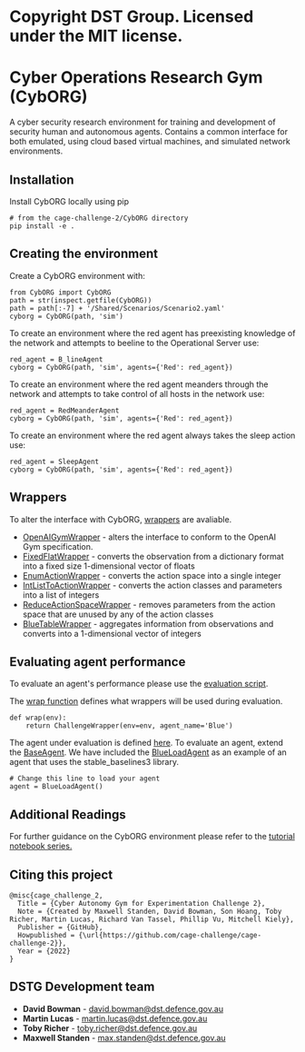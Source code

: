 # Copyright DST Group. Licensed under the MIT license.

# Cyber Operations Research Gym (CybORG)

A cyber security research environment for training and development of security human and autonomous agents. Contains a common interface for both emulated, using cloud based virtual machines, and simulated network environments.

## Installation

Install CybORG locally using pip

```
# from the cage-challenge-2/CybORG directory
pip install -e .
```


## Creating the environment
Create a CybORG environment with:
```
from CybORG import CybORG
path = str(inspect.getfile(CybORG))
path = path[:-7] + '/Shared/Scenarios/Scenario2.yaml'
cyborg = CybORG(path, 'sim')
```

 


To create an environment where the red agent has preexisting knowledge of the network and attempts to beeline to the Operational Server use:

 

```
red_agent = B_lineAgent
cyborg = CybORG(path, 'sim', agents={'Red': red_agent})
```
To create an environment where the red agent meanders through the network and attempts to take control of all hosts in the network use:

 

```
red_agent = RedMeanderAgent
cyborg = CybORG(path, 'sim', agents={'Red': red_agent})
```
To create an environment where the red agent always takes the sleep action use:
```
red_agent = SleepAgent
cyborg = CybORG(path, 'sim', agents={'Red': red_agent})
```

 

## Wrappers

 

To alter the interface with CybORG, [wrappers](src/csle_cyborg/agents/wrappers) are avaliable.

 

* [OpenAIGymWrapper](src/csle_cyborg/agents/wrappers/OpenAIGymWrapper.py) - alters the interface to conform to the OpenAI Gym specification.
* [FixedFlatWrapper](src/csle_cyborg/agents/wrappers/FixedFlatWrapper.py) - converts the observation from a dictionary format into a fixed size 1-dimensional vector of floats
* [EnumActionWrapper](src/csle_cyborg/agents/wrappers/EnumActionWrapper.py) - converts the action space into a single integer
* [IntListToActionWrapper](src/csle_cyborg/agents/wrappers/IntListToAction.py) - converts the action classes and parameters into a list of integers
* [ReduceActionSpaceWrapper](src/csle_cyborg/agents/wrappers/ReduceActionSpaceWrapper.py) - removes parameters from the action space that are unused by any of the action classes
* [BlueTableWrapper](src/csle_cyborg/agents/wrappers/BlueTableWrapper.py) - aggregates information from observations and converts into a 1-dimensional vector of integers

 


## Evaluating agent performance

 

To evaluate an agent's performance please use the [evaluation script](src/csle_cyborg/evaluation/evaluation.py). 

 


The [wrap function](src/csle_cyborg/evaluation/evaluation.py#L22-L23) defines what wrappers will be used during evaluation.
```
def wrap(env):
    return ChallengeWrapper(env=env, agent_name='Blue')
```
The agent under evaluation is defined [here](src/csle_cyborg/evaluation/evaluation.py#L42-L43). 
To evaluate an agent, extend the [BaseAgent](src/csle_cyborg/agents/simple_agents/BaseAgent.py). 
We have included the [BlueLoadAgent](src/csle_cyborg/agents/simple_agents/BlueLoadAgent.py) as an example of an agent that uses the stable_baselines3 library.
```
# Change this line to load your agent
agent = BlueLoadAgent()
```

## Additional Readings
For further guidance on the CybORG environment please refer to the [tutorial notebook series.](tutorial)

## Citing this project
```
@misc{cage_challenge_2,
  Title = {Cyber Autonomy Gym for Experimentation Challenge 2},
  Note = {Created by Maxwell Standen, David Bowman, Son Hoang, Toby Richer, Martin Lucas, Richard Van Tassel, Phillip Vu, Mitchell Kiely},
  Publisher = {GitHub},
  Howpublished = {\url{https://github.com/cage-challenge/cage-challenge-2}},
  Year = {2022}
}
```

## DSTG Development team 

* **David Bowman** - david.bowman@dst.defence.gov.au
* **Martin Lucas** - martin.lucas@dst.defence.gov.au
* **Toby Richer** - toby.richer@dst.defence.gov.au
* **Maxwell Standen** - max.standen@dst.defence.gov.au

